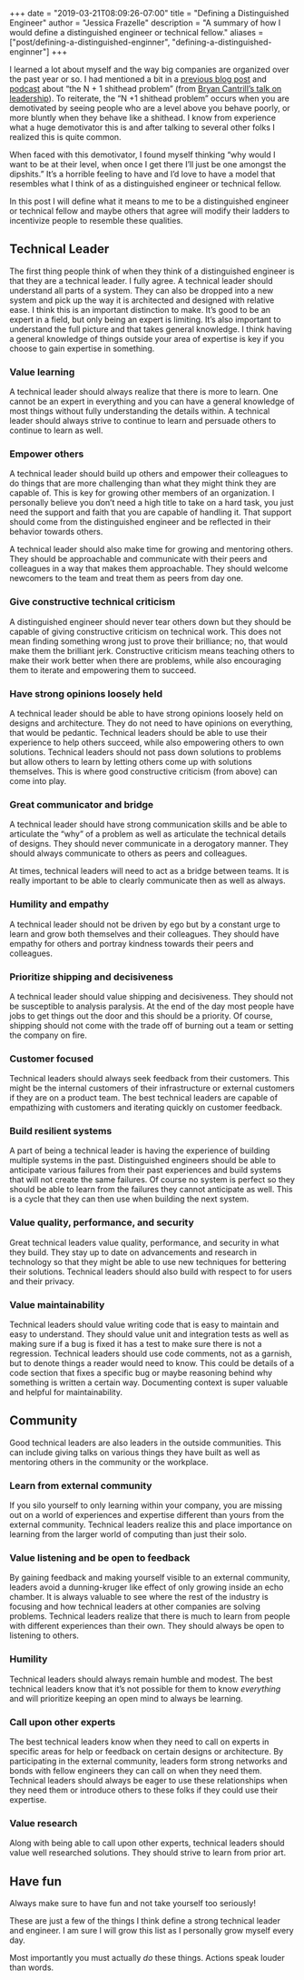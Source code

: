+++
date = "2019-03-21T08:09:26-07:00"
title = "Defining a Distinguished Engineer"
author = "Jessica Frazelle"
description = "A summary of how I would define a distinguished engineer or technical fellow."
aliases = ["post/defining-a-distinguished-enginner", "defining-a-distinguished-enginner"]
+++

I learned a lot about myself and the way big companies are organized over the past year or so. I had mentioned a bit in a [previous blog post](https://blog.jessfraz.com/post/government-medicine-capitalism/) and [podcast](https://weirdtrickmafia.fm/post/pilot/) about “the N + 1 shithead problem” (from [Bryan Cantrill’s talk on leadership](https://www.youtube.com/watch?v=1KeYzjILqDo)). To reiterate, the “N +1 shithead problem” occurs when you are demotivated by seeing people who are a level above you behave poorly, or more bluntly when they behave like a shithead. I know from experience what a huge demotivator this is and after talking to several other folks I realized this is quite common. 

When faced with this demotivator, I found myself thinking “why would I want to be at their level, when once I get there I’ll just be one amongst the dipshits.” It’s a horrible feeling to have and I’d love to have a model that resembles what I think of as a distinguished engineer or technical fellow.

In this post I will define what it means to me to be a distinguished engineer or technical fellow and maybe others that agree will modify their ladders to incentivize people to resemble these qualities.

## Technical Leader

The first thing people think of when they think of a distinguished engineer is that they are a technical leader. I fully agree. A technical leader should understand all parts of a system. They can also be dropped into a new system and pick up the way it is architected and designed with relative ease. I think this is an important distinction to make. It’s good to be an expert in a field, but only being an expert is limiting. It’s also important to understand the full picture and that takes general knowledge. I think having a general knowledge of things outside your area of expertise is key if you choose to gain expertise in something.

### Value learning 

A technical leader should always realize that there is more to learn. One cannot be an expert in everything and you can have a general knowledge of most things without fully understanding the details within. A technical leader should always strive to continue to learn and persuade others to continue to learn as well.

### Empower others

A technical leader should build up others and empower their colleagues to do things that are more challenging than what they might think they are capable of. This is key for growing other members of an organization. I personally believe you don’t need a high title to take on a hard task, you just need the support and faith that you are capable of handling it. That support should come from the distinguished engineer and be reflected in their behavior towards others.

A technical leader should also make time for growing and mentoring others.
They should be approachable and communicate with their peers and colleagues in
a way that makes them approachable. They should welcome newcomers to the team
and treat them as peers from day one.

### Give constructive technical criticism 

A distinguished engineer should never tear others down but they should be capable of giving constructive criticism on technical work. This does not mean finding something wrong just to prove their brilliance; no, that would make them the brilliant jerk. Constructive criticism means teaching others to make their work better when there are problems, while also encouraging them to iterate and empowering them to succeed.

### Have strong opinions loosely held

A technical leader should be able to have strong opinions loosely held on designs and architecture. They do not need to have opinions on everything, that would be pedantic. Technical leaders should be able to use their experience to help others succeed, while also empowering others to own solutions. Technical leaders should not pass down solutions to problems but allow others to learn by letting others come up with solutions themselves. This is where good constructive criticism (from above) can come into play.

### Great communicator and bridge

A technical leader should have strong communication skills and be able to articulate the “why” of a problem as well as articulate the technical details of designs. They should never communicate in a derogatory manner. They should always communicate to others as peers and colleagues. 

At times, technical leaders will need to act as a bridge between teams. It is really important to be able to clearly communicate then as well as always.

### Humility and empathy

A technical leader should not be driven by ego but by a constant urge to learn
and grow both themselves and their colleagues. They should have empathy for
others and portray kindness towards their peers and colleagues.

### Prioritize shipping and decisiveness

A technical leader should value shipping and decisiveness. They should not be susceptible to analysis paralysis. At the end of the day most people have jobs to get things out the door and this should be a priority. Of course, shipping should not come with the trade off of burning out a team or setting the company on fire.

### Customer focused

Technical leaders should always seek feedback from their customers. This might
be the internal customers of their infrastructure or external customers if they
are on a product team. The best technical leaders are capable of empathizing
with customers and iterating quickly on customer feedback.


### Build resilient systems

A part of being a technical leader is having the experience of building
multiple systems in the past. Distinguished engineers should be able to
anticipate various failures from their past experiences and build systems that
will not create the same failures. Of course no system is perfect so they
should be able to learn from the failures they cannot anticipate as well. This
is a cycle that they can then use when building the next system.

### Value quality, performance, and security

Great technical leaders value quality, performance, and security in what they build. They
stay up to date on advancements and research in technology so that they might be able to use
new techniques for bettering their solutions. Technical leaders should also build with respect to for users and their privacy.

### Value maintainability

Technical leaders should value writing code that is easy to maintain and easy
to understand. They should value unit and integration tests as well as making
sure if a bug is fixed it has a test to make sure there is not a regression.
Technical leaders should use code comments, not as a garnish, but to denote
things a reader would need to know. This could be details of a code section
that fixes a specific bug or maybe reasoning behind why something is written
a certain way. Documenting context is super valuable and helpful for maintainability.

## Community

Good technical leaders are also leaders in the outside communities. This can include giving talks on various things they have built as well as mentoring others in the community or the workplace. 

### Learn from external community

If you silo yourself to only learning within your company, you are missing out on a world of experiences and expertise different than yours from the external community. Technical leaders realize this and place importance on learning from the larger world of computing than just their solo.

### Value listening and be open to feedback

By gaining feedback and making yourself visible to an external community, leaders avoid a dunning-kruger like effect of only growing inside an echo chamber. It is always valuable to see where the rest of the industry is focusing and how technical leaders at other companies are solving problems. Technical leaders realize that there is much to learn from people with different experiences than their own. They should always be open to listening to others.

### Humility

Technical leaders should always remain humble and modest. The best technical leaders know that it’s not possible for them to know _everything_ and will prioritize keeping an open mind to always be learning.

### Call upon other experts 

The best technical leaders know when they need to call on experts in specific areas for help or feedback on certain designs or architecture. By participating in the external community, leaders form strong networks and bonds with fellow engineers they can call on when they need them. Technical leaders should always be eager to use these relationships when they need them or introduce others to these folks if they could use their expertise.

### Value research

Along with being able to call upon other experts, technical leaders should
value well researched solutions. They should strive to learn from prior art.

## Have fun

Always make sure to have fun and not take yourself too seriously!

These are just a few of the things I think define a strong technical leader and engineer. I am sure I will grow this list as I personally grow myself every day.

Most importantly you must actually _do_ these things. Actions speak louder than
words.

